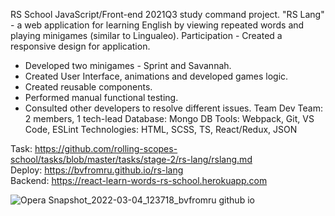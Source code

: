 RS School JavaScript/Front-end 2021Q3 study command project. "RS Lang" - a web application for learning English by viewing repeated words and playing minigames (similar to Lingualeo).
Participation	- Created a responsive design for application.
- Developed two minigames - Sprint and Savannah.
- Created User Interface, animations and developed games logic.
- Created reusable components.
- Performed manual functional testing.
- Consulted other developers to resolve different issues.
Team	Dev Team: 2 members, 1 tech-lead
Database:	Mongo DB
Tools:	Webpack, Git, VS Code, ESLint
Technologies:	HTML, SCSS, TS, React/Redux, JSON

Task: https://github.com/rolling-scopes-school/tasks/blob/master/tasks/stage-2/rs-lang/rslang.md  
Deploy: https://bvfromru.github.io/rs-lang  
Backend:  https://react-learn-words-rs-school.herokuapp.com 

![Opera Snapshot_2022-03-04_123718_bvfromru github io](https://user-images.githubusercontent.com/18407108/156728642-4d47d639-5173-4d38-883f-76049f988129.png)

